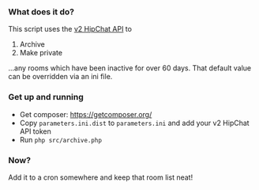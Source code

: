 ### What does it do?
This script uses the [v2 HipChat API](https://www.hipchat.com/docs/apiv2) to

1. Archive
2. Make private

...any rooms which have been inactive for over 60 days. That default value can be overridden via an ini file.

### Get up and running
* Get composer: https://getcomposer.org/
* Copy `parameters.ini.dist` to `parameters.ini` and add your v2 HipChat API token
* Run `php src/archive.php`

### Now?
Add it to a cron somewhere and keep that room list neat!
